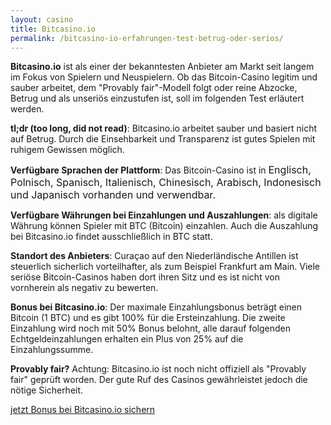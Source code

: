 ```yaml
---
layout: casino
title: Bitcasino.io
permalink: /bitcasino-io-erfahrungen-test-betrug-oder-serios/
---
```


<strong>Bitcasino.io</strong> ist als einer der bekanntesten Anbieter am Markt seit langem im Fokus von Spielern und Neuspielern. Ob das Bitcoin-Casino legitim und sauber arbeitet, dem "Provably fair"-Modell folgt oder reine Abzocke, Betrug und als unseriös einzustufen ist, soll im folgenden Test erläutert werden.

<strong>tl;dr (too long, did not read)</strong>: Bitcasino.io arbeitet sauber und basiert nicht auf Betrug. Durch die Einsehbarkeit und Transparenz ist gutes Spielen mit ruhigem Gewissen möglich.

<strong>Verfügbare Sprachen der Plattform</strong>: Das Bitcoin-Casino ist in <span style="font-size: 12pt;">Englisch, Polnisch, </span><span style="font-size: 12pt;">Spanisch, Italienisch, Chinesisch, </span><span style="font-size: 12pt;">Arabisch, Indonesisch und Japanisch vorhanden und verwendbar.</span>

<strong>Verfügbare Währungen bei Einzahlungen und Auszahlungen</strong>: als digitale Währung können Spieler mit BTC (Bitcoin) einzahlen. Auch die Auszahlung bei Bitcasino.io findet ausschließlich in BTC statt.

<strong>Standort des Anbieters</strong>: Curaçao auf den Niederländische Antillen ist steuerlich sicherlich vorteilhafter, als zum Beispiel Frankfurt am Main. Viele seriöse Bitcoin-Casinos haben dort ihren Sitz und es ist nicht von vornherein als negativ zu bewerten.

<strong>Bonus bei Bitcasino.io</strong>: Der maximale Einzahlungsbonus beträgt einen Bitcoin (1 BTC) und es gibt 100% für die Ersteinzahlung. Die zweite Einzahlung wird noch mit 50% Bonus belohnt, alle darauf folgenden Echtgeldeinzahlungen erhalten ein Plus von 25% auf die Einzahlungssumme.

<strong>Provably fair?</strong> Achtung: Bitcasino.io ist noch nicht offiziell als "Provably fair" geprüft worden. Der gute Ruf des Casinos gewährleistet jedoch die nötige Sicherheit.

<a rel="nofollow" target="_blank" href="http://bitcoincasinodeutsch.de/go/link/bitcasino-io/" class="myButton">jetzt Bonus bei Bitcasino.io sichern</a>
